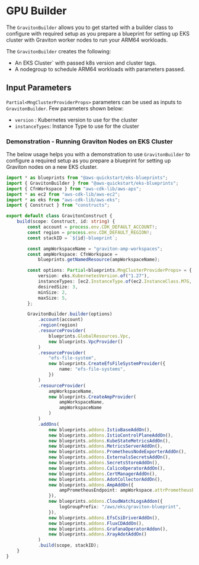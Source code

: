 # GPU Builder

The `GravitonBuilder` allows you to get started with a builder class to configure with required setup as you prepare a blueprint for setting up EKS cluster with Graviton worker nodes to run your ARM64 workloads.

The `GravitonBuilder` creates the following:

- An EKS Cluster` with passed k8s version and cluster tags.
- A nodegroup to schedule ARM64 workloads with parameters passed.

## Input Parameters

`Partial<MngClusterProviderProps>` parameters can be used as inputs to `GravitonBuilder`. Few parameters shown below:

- `version` : Kubernetes version to use for the cluster
- `instanceTypes`: Instance Type to use for the cluster

### Demonstration - Running Graviton Nodes on EKS Cluster

The below usage helps you with a demonstration to use `GravitonBuilder` to configure a required setup as you prepare a blueprint for setting up Graviton nodes on a new EKS cluster.

```typescript
import * as blueprints from "@aws-quickstart/eks-blueprints";
import { GravitonBuilder } from "@aws-quickstart/eks-blueprints";
import { CfnWorkspace } from "aws-cdk-lib/aws-aps";
import * as ec2 from "aws-cdk-lib/aws-ec2";
import * as eks from "aws-cdk-lib/aws-eks";
import { Construct } from "constructs";

export default class GravitonConstruct {
    build(scope: Construct, id: string) {
        const account = process.env.CDK_DEFAULT_ACCOUNT!;
        const region = process.env.CDK_DEFAULT_REGION!;
        const stackID = `${id}-blueprint`;

        const ampWorkspaceName = "graviton-amp-workspaces";
        const ampWorkspace: CfnWorkspace =
            blueprints.getNamedResource(ampWorkspaceName);

        const options: Partial<blueprints.MngClusterProviderProps> = {
            version: eks.KubernetesVersion.of("1.27"),
            instanceTypes: [ec2.InstanceType.of(ec2.InstanceClass.M7G, ec2.InstanceSize.XLARGE)],
            desiredSize: 3,
            minSize: 2,
            maxSize: 5,
        };

        GravitonBuilder.builder(options)
            .account(account)
            .region(region)
            .resourceProvider(
                blueprints.GlobalResources.Vpc,
                new blueprints.VpcProvider()
            )
            .resourceProvider(
                "efs-file-system",
                new blueprints.CreateEfsFileSystemProvider({
                    name: "efs-file-systems",
                })
            )
            .resourceProvider(
                ampWorkspaceName,
                new blueprints.CreateAmpProvider(
                    ampWorkspaceName,
                    ampWorkspaceName
                )
            )
            .addOns(
                new blueprints.addons.IstioBaseAddOn(),
                new blueprints.addons.IstioControlPlaneAddOn(),
                new blueprints.addons.KubeStateMetricsAddOn(),
                new blueprints.addons.MetricsServerAddOn(),
                new blueprints.addons.PrometheusNodeExporterAddOn(),
                new blueprints.addons.ExternalsSecretsAddOn(),
                new blueprints.addons.SecretsStoreAddOn(),
                new blueprints.addons.CalicoOperatorAddOn(),
                new blueprints.addons.CertManagerAddOn(),
                new blueprints.addons.AdotCollectorAddOn(),
                new blueprints.addons.AmpAddOn({
                    ampPrometheusEndpoint: ampWorkspace.attrPrometheusEndpoint
                }),
                new blueprints.addons.CloudWatchLogsAddon({
                    logGroupPrefix: "/aws/eks/graviton-blueprint",
                }),
                new blueprints.addons.EfsCsiDriverAddOn(),
                new blueprints.addons.FluxCDAddOn(),
                new blueprints.addons.GrafanaOperatorAddon(),
                new blueprints.addons.XrayAdotAddOn()
            )
            .build(scope, stackID);
    }
}
```
